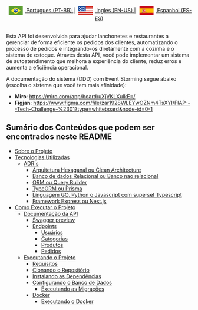 <br>
<div align="center">
    <a href="/"><img align="center" alt="Gist" src="./docs/badges/flags/brazil-flag.svg"> Portugues (PT-BR) </a>|
    <a href="/"><img align="center" alt="Gist" src="./docs/badges/flags/usa-flag.svg"> Ingles (EN-US) </a>|
    <a href="/"><img align="center" alt="LinkedIn" src="./docs/badges/flags/spain-flag.svg"> Espanhol (ES-ES) </a>
</div>
<br>

Esta API foi desenvolvida para ajudar lanchonetes e restaurantes a gerenciar de forma eficiente os pedidos dos clientes, automatizando o processo de pedidos e integrando-os diretamente com a cozinha e o sistema de estoque. Através desta API, você pode implementar um sistema de autoatendimento que melhora a experiência do cliente, reduz erros e aumenta a eficiência operacional.

A documentação do sistema (DDD) com Event Storming segue abaixo (escolha o sistema que você tem mais afinidade):

- **Miro**: https://miro.com/app/board/uXjVKLXulkE=/
- **Figjan**: https://www.figma.com/file/zar1928WLEYwOZNm4TsXYI/FIAP---Tech-Challenge-%2301?type=whiteboard&node-id=0-1

<!-- - [Documentação do Sistema](./docs/README.md) -->

## Sumário dos Conteúdos que podem ser encontrados neste README

- [Sobre o Projeto](#sobre-o-projeto)
- [Tecnologias Utilizadas](#tecnologias-utilizadas)
  - [ADR's](#adrs)
    - [Arquitetura Hexaganal ou Clean Architecture](#arquitetura)
    - [Banco de dados Relacional ou Banco nao relacional](#banco-de-dados)
    - [ORM ou Query Builder](#orm)
    - [TypeORM ou Prisma](#typeorm)
    - [Linguagem GO, Python o Javascript com superset Typescript](#linguagem)
    - [Framework Express ou Nest.js](#framework)
- [Como Executar o Projeto](#como-executar-o-projeto)
  - [Documentação da API](#documentação-da-api)
    - [Swagger preview](https://github.com/jhonywalkeer/fiap-tech-challenge/blob/develop/docs/swagger/swagger-render-image.png)
    - [Endpoints](#endpoints)
      - [Usuários](#usuarios)
      - [Categorias](#categorias)
      - [Produtos](#produtos)
      - [Pedidos](#pedidos)
  - [Executando o Projeto](#executando-o-projeto)
    - [Requisitos](#usuarios)
    - [Clonando o Repositório](#clonando-o-repositório)
    - [Instalando as Dependências](#instalando-as-dependências)
    - [Configurando o Banco de Dados](#configurando-o-banco-de-dados)
      - [Executando as Migrações](#executando-as-migrações)
    - [Docker](#docker)
      - [Executando o Docker](#executando-o-docker)
